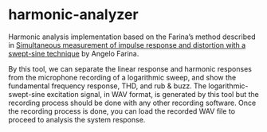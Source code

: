 # harmonic-analyzer
Harmonic analysis implementation based on the Farina’s method described in [Simultaneous measurement of impulse response and distortion with a swept-sine technique](https://www.researchgate.net/publication/2456363_Simultaneous_Measurement_of_Impulse_Response_and_Distortion_With_a_Swept-Sine_Technique) by Angelo Farina.

By this tool, we can separate the linear response and harmonic responses from the microphone recording of a logarithmic sweep, and show the fundamental frequency response, THD, and rub & buzz. The logarithmic-swept-sine excitation signal, in WAV format, is generated by this tool but the recording process should be done with any other recording software. Once the recording process is done, you can load the recorded WAV file to proceed to analysis the system response.
